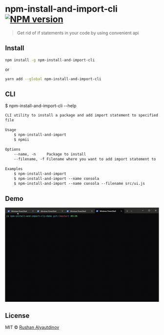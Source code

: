 # npm-install-and-import-cli [![NPM version][npm-image]][npm-url]

> Get rid of if statements in your code by using convenient api

## Install

```sh
npm install -g npm-install-and-import-cli
```

or

```sh
yarn add --global npm-install-and-import-cli
```

## CLI

$ npm-install-and-import-cli --help

    CLI utility to install a package and add import statement to specified file

    Usage
        $ npm-install-and-import
    	$ npmii

    Options
        --name, -n     Package to install
        --filename, -f Filename where you want to add import statement to

    Examples
        $ npm-install-and-import
        $ npm-install-and-import --name consola
        $ npm-install-and-import --name consola --filename src/ui.js

## Demo

![package-demo](media/demo.gif)

## License

MIT © [Rushan Alyautdinov](https://github.com/akgondber)

[npm-image]: https://img.shields.io/npm/v/npm-install-and-import-cli.svg?style=flat
[npm-url]: https://npmjs.org/package/npm-install-and-import-cli
